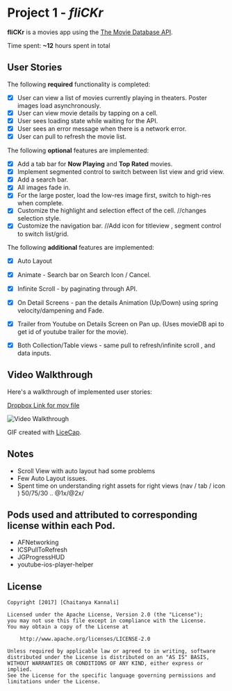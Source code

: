 # Project 1 - *fliCKr*

**fliCKr** is a movies app using the [The Movie Database API](http://docs.themoviedb.apiary.io/#).

Time spent: **~12** hours spent in total 

## User Stories

The following **required** functionality is completed:

- [x] User can view a list of movies currently playing in theaters. Poster images load asynchronously.
- [x] User can view movie details by tapping on a cell.
- [x] User sees loading state while waiting for the API.
- [x] User sees an error message when there is a network error.
- [x] User can pull to refresh the movie list.

The following **optional** features are implemented:

- [x] Add a tab bar for **Now Playing** and **Top Rated** movies. 
- [x] Implement segmented control to switch between list view and grid view.  
- [x] Add a search bar.  
- [x] All images fade in.
- [x] For the large poster, load the low-res image first, switch to high-res when complete.
- [x] Customize the highlight and selection effect of the cell.  //changes selection style.
- [x] Customize the navigation bar.   //Add icon for titleview , segment control to switch list/grid.

The following **additional** features are implemented:

- [x] Auto Layout
- [x] Animate - Search bar on Search Icon / Cancel.
- [X] Infinite Scroll - by paginating through API.
- [X] On Detail Screens - pan the details Animation (Up/Down) using spring velocity/dampening  and Fade.
- [x] Trailer from Youtube on Details Screen on Pan up. (Uses movieDB api to get id of youtube trailer for the movie).
- [x] Both Collection/Table views - same pull to refresh/infinite scroll , and data inputs.



## Video Walkthrough

Here's a walkthrough of implemented user stories:


[Dropbox Link for mov file](https://www.dropbox.com/s/7o0z28a4mod4fqo/flicker.mov?dl=0) 

<img src='https://github.com/eadencode/Flickr/blob/master/flickrgif2.gif' title='Video Walkthrough' width='' alt='Video Walkthrough' />

GIF created with [LiceCap](http://www.cockos.com/licecap/).


## Notes

- Scroll View with auto layout had some problems 
- Few Auto Layout issues.
- Spent time on understanding right assets for right views (nav / tab / icon ) 50/75/30 .. @1x/@2x/

## Pods used and attributed to corresponding license within each Pod. 
- AFNetworking
- ICSPullToRefresh
- JGProgressHUD
- youtube-ios-player-helper


## License

    Copyright [2017] [Chaitanya Kannali]

    Licensed under the Apache License, Version 2.0 (the "License");
    you may not use this file except in compliance with the License.
    You may obtain a copy of the License at

        http://www.apache.org/licenses/LICENSE-2.0

    Unless required by applicable law or agreed to in writing, software
    distributed under the License is distributed on an "AS IS" BASIS,
    WITHOUT WARRANTIES OR CONDITIONS OF ANY KIND, either express or implied.
    See the License for the specific language governing permissions and
    limitations under the License.
